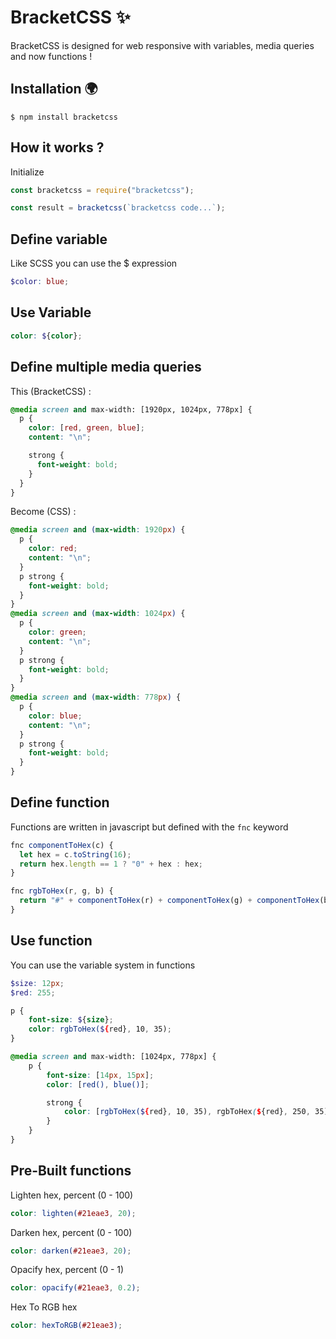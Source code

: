 # BracketCSS :sparkles:

BracketCSS is designed for web responsive with variables, media queries and now functions !

## Installation 🌍

    $ npm install bracketcss

## How it works ?

Initialize

```javascript
const bracketcss = require("bracketcss");

const result = bracketcss(`bracketcss code...`);
```

## Define variable

Like SCSS you can use the \$ expression

```scss
$color: blue;
```

## Use Variable

```scss
color: ${color};
```

## Define multiple media queries

This (BracketCSS) :

```scss
@media screen and max-width: [1920px, 1024px, 778px] {
  p {
    color: [red, green, blue];
    content: "\n";

    strong {
      font-weight: bold;
    }
  }
}
```

Become (CSS) :

```css
@media screen and (max-width: 1920px) {
  p {
    color: red;
    content: "\n";
  }
  p strong {
    font-weight: bold;
  }
}
@media screen and (max-width: 1024px) {
  p {
    color: green;
    content: "\n";
  }
  p strong {
    font-weight: bold;
  }
}
@media screen and (max-width: 778px) {
  p {
    color: blue;
    content: "\n";
  }
  p strong {
    font-weight: bold;
  }
}
```

## Define function

Functions are written in javascript but defined with the `fnc` keyword

```javascript
fnc componentToHex(c) {
  let hex = c.toString(16);
  return hex.length == 1 ? "0" + hex : hex;
}

fnc rgbToHex(r, g, b) {
  return "#" + componentToHex(r) + componentToHex(g) + componentToHex(b);
}
```

## Use function

You can use the variable system in functions

```scss
$size: 12px;
$red: 255;

p {
    font-size: ${size};
    color: rgbToHex(${red}, 10, 35);
}

@media screen and max-width: [1024px, 778px] {
    p {
        font-size: [14px, 15px];
        color: [red(), blue()];

        strong {
            color: [rgbToHex(${red}, 10, 35), rgbToHex(${red}, 250, 35)];
        }
    }
}
```

## Pre-Built functions

Lighten
hex, percent (0 - 100)

```scss
color: lighten(#21eae3, 20);
```

Darken
hex, percent (0 - 100)

```scss
color: darken(#21eae3, 20);
```

Opacify
hex, percent (0 - 1)

```scss
color: opacify(#21eae3, 0.2);
```

Hex To RGB
hex

```scss
color: hexToRGB(#21eae3);
```
